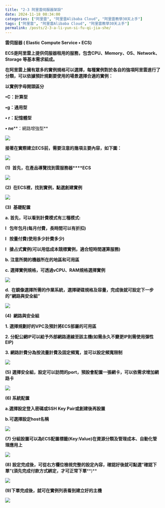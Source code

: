 ```yaml
---
title: "2-3 阿里雲伺服器架設"
date: 2024-11-18 08:34:00
categories: ["阿里雲", "阿里雲Alibaba Cloud", "阿里雲教學30天上手"]
tags: ["阿里雲", "阿里雲Alibaba Cloud", "阿里雲教學30天上手"]
permalink: /posts/2-3-a-li-yun-si-fu-qi-jia-she/
---
```

**雲伺服器 ( Elastic Compute
Service • ECS)**

**ECS是阿里雲上提供伺服器租用的服務，包含CPU、Memory、OS、Network、Storage 等基本需求組成。**

**在阿里雲上擁有眾多的實例規格可以選擇，每種實例對於各自的強項阿里雲進行了分類，可以依據預計規劃要使用的場景選擇合適的實例：**

**以實例字母開頭區分**

**•C：計算型**

**•g：通用型**

**• r：記憶體型**

**• ne****：網路增強型**

[![](https://blogger.googleusercontent.com/img/a/AVvXsEgv23VxP_BySN7JABg09e_ZSIqhn6pEa8gI2pFMI8YddqL_rab9UDxFv6XvN6OMyKgu7GnhXakNi1aLlbifcyX2yxSw_OYYua9HfkcnEg4T5UmRIUojxMv1U5pjO3IFCgPI0SQvvFbop2AHBx1VCDNcrZkoCN5Df92NJP6CxF0waGb0wePyTyMC8A4-zQq7=w392-h640)](https://blogger.googleusercontent.com/img/a/AVvXsEgv23VxP_BySN7JABg09e_ZSIqhn6pEa8gI2pFMI8YddqL_rab9UDxFv6XvN6OMyKgu7GnhXakNi1aLlbifcyX2yxSw_OYYua9HfkcnEg4T5UmRIUojxMv1U5pjO3IFCgPI0SQvvFbop2AHBx1VCDNcrZkoCN5Df92NJP6CxF0waGb0wePyTyMC8A4-zQq7)

  
  

**接著在實際建立ECS前，需要注意的幾項主要內容，如下圖：**

[![](https://blogger.googleusercontent.com/img/a/AVvXsEgoxvykHblXsI7_gZSNmUK8Anfe4xjhuYMTEnpmpnX4GERQ2f-IETNypxn3uvFlUXxHc4nCeniWTtSqRh6o4qDWZyKkjrE_sLxY3RCJAokvVmnIksVCcWXIR5iqWTHM37tGKWvXyRayRq-Ltdjk0jnDD2KD5JXXzZcS_h6k8zFIrKORJAinz1jEkbr_Q-Wh=w640-h382)](https://blogger.googleusercontent.com/img/a/AVvXsEgoxvykHblXsI7_gZSNmUK8Anfe4xjhuYMTEnpmpnX4GERQ2f-IETNypxn3uvFlUXxHc4nCeniWTtSqRh6o4qDWZyKkjrE_sLxY3RCJAokvVmnIksVCcWXIR5iqWTHM37tGKWvXyRayRq-Ltdjk0jnDD2KD5JXXzZcS_h6k8zFIrKORJAinz1jEkbr_Q-Wh)

  
  

**(1)  首先，在產品導覽找到雲服務器****ECS**

[![](https://blogger.googleusercontent.com/img/a/AVvXsEgYTtJLd4JUxsqdTdtoW4D6bHEJywdcSdPEPuINpaGkohpQsAoEaeEIyqHnDt4BToSG-0S4VAWqf4XZdt2tjug9iklkrP_C6Gy7-juGt97rC_ScUr3yASYc7J_Our3CAJRIhdJSBTB_biSZxaJxCiM1NKuMsEt-WVEHLNbd6JBlsi-y7DgDJ-drooEAnTs4=w640-h412)](https://blogger.googleusercontent.com/img/a/AVvXsEgYTtJLd4JUxsqdTdtoW4D6bHEJywdcSdPEPuINpaGkohpQsAoEaeEIyqHnDt4BToSG-0S4VAWqf4XZdt2tjug9iklkrP_C6Gy7-juGt97rC_ScUr3yASYc7J_Our3CAJRIhdJSBTB_biSZxaJxCiM1NKuMsEt-WVEHLNbd6JBlsi-y7DgDJ-drooEAnTs4)

  
  

**(2)  在ECS裡，找到實例，點選創建實例**

[![](https://blogger.googleusercontent.com/img/a/AVvXsEg4Uqw2jukEorV31jwDev8NsyGq_c2uCXeWaTx-ATZlMJANwkXRU5wGAMlxOQIcoTS9vSTpVT5AYySJidehdFOlmxSJcEfDmSsfDpPs9mv1pqjRxtN0fBvJ0DjeRzRSWxaEPa0kAXsMPrmubUvYR_knWL1nVsZZZ-90mka2sSCHZLmbhfJ5dmcdwVaAYmxV=w640-h316)](https://blogger.googleusercontent.com/img/a/AVvXsEg4Uqw2jukEorV31jwDev8NsyGq_c2uCXeWaTx-ATZlMJANwkXRU5wGAMlxOQIcoTS9vSTpVT5AYySJidehdFOlmxSJcEfDmSsfDpPs9mv1pqjRxtN0fBvJ0DjeRzRSWxaEPa0kAXsMPrmubUvYR_knWL1nVsZZZ-90mka2sSCHZLmbhfJ5dmcdwVaAYmxV)

  
  

**(3)  基礎配置**

**a. 首先，可以看到計費模式有三種模式:**

**l   包年包月(每月付費，長時間可以有折扣)**

**l   按量付費(使用多少計費多少)**

**l   搶占式實例(可以用低成本競標實例，適合短時間運算服務)**

**b. 注意所開的機器所在的地區和可用區**

**c. 選擇實例規格，可透過vCPU、RAM規格選擇實例**

[![](https://blogger.googleusercontent.com/img/a/AVvXsEjmMrVKrRKn76PYK5y0arg1abrmWifadzyqnwGfZo5eEiOOyeJ4nV7rLkktD2Vk675lvVRma3vf_-j8enSpen1BJVIsYsDgK6_CCI2W1n0SE_j68d63qtyX5S4hxde4Xl6itGkn9nOr5kLG9CKj4gjoh7-O4OUgFL2Xze1ycCyBLvMp8m9v1MqCmHJ-oX8z=w640-h322)](https://blogger.googleusercontent.com/img/a/AVvXsEjmMrVKrRKn76PYK5y0arg1abrmWifadzyqnwGfZo5eEiOOyeJ4nV7rLkktD2Vk675lvVRma3vf_-j8enSpen1BJVIsYsDgK6_CCI2W1n0SE_j68d63qtyX5S4hxde4Xl6itGkn9nOr5kLG9CKj4gjoh7-O4OUgFL2Xze1ycCyBLvMp8m9v1MqCmHJ-oX8z)

  
  

**d.  在鏡像選擇所需的作業系統，選擇硬碟規格及容量，完成後就可設定下一步的”網路與安全組”**

[![](https://blogger.googleusercontent.com/img/a/AVvXsEiXVPCNIteZJVCKIu5C63tODZxmaNkzKM-zw7SCWGc48JIEUSTA1mMGI-hDb-WUnov2fh3qJg_w0qJeLefmKt_OT6zI4uQX-66fZnN-hHEZXDYPmgchBiGmEOWb5eHw7wYp8fIeodU5OQCk1_6MlCYd4njvpI1y84c0kVG_nra_wRRL4fDEWKcQ2DwQd22M=w640-h450)](https://blogger.googleusercontent.com/img/a/AVvXsEiXVPCNIteZJVCKIu5C63tODZxmaNkzKM-zw7SCWGc48JIEUSTA1mMGI-hDb-WUnov2fh3qJg_w0qJeLefmKt_OT6zI4uQX-66fZnN-hHEZXDYPmgchBiGmEOWb5eHw7wYp8fIeodU5OQCk1_6MlCYd4njvpI1y84c0kVG_nra_wRRL4fDEWKcQ2DwQd22M)

  
  

**(4)  網路與安全組**

**1. 選擇規劃好的VPC及預計將ECS部屬的可用區**

**2. 分配公網IP可以給予外部網路連線至該主機(如需永久不變更IP則需使用彈性EIP)**

**3. 網路計費分為按流量計費及固定頻寬，並可以設定頻寬限制**

[![](https://blogger.googleusercontent.com/img/a/AVvXsEixPu8k7wL5EYz2sFCQe48fp7iMmSMjcr6JvnsjH46ggQwedEdcT12WeFhu7MHFLfcqTgka_7_ZwX6yxUBgnl9UKpb6ML5Y7h061XEbE8LlXXVY8YTTWbcw0JwX8qfH14MdmI1NOG2bFXAxHUDu4UAu2QOBgGAcGbx-7piEhxoDUCFX2F-yLWvuO3VN3Q0e=w640-h234)](https://blogger.googleusercontent.com/img/a/AVvXsEixPu8k7wL5EYz2sFCQe48fp7iMmSMjcr6JvnsjH46ggQwedEdcT12WeFhu7MHFLfcqTgka_7_ZwX6yxUBgnl9UKpb6ML5Y7h061XEbE8LlXXVY8YTTWbcw0JwX8qfH14MdmI1NOG2bFXAxHUDu4UAu2QOBgGAcGbx-7piEhxoDUCFX2F-yLWvuO3VN3Q0e)

  
  

**(5) 選擇安全組，設定可以訪問的port，預設會配置一張網卡，可以依需求增加網路卡**

[![](https://blogger.googleusercontent.com/img/a/AVvXsEhE3ZCONXOB7j_M4JH0kAZm1n5oeJAgw66HqW-NCP6FzI0Y15qQWGCynHxT1q4xSYf6SKaa7AqXmeiAwOtN-3Hq4aiwS4_UnCn5amuc4OUkPbc05s4VYGWWQduvqM3LV_v15DqXrcrtXFWN86medRKG80-6mj9ZCiaG1y1_YtL5wsCPoHc2Ehb8wxydCvdo=w640-h242)](https://blogger.googleusercontent.com/img/a/AVvXsEhE3ZCONXOB7j_M4JH0kAZm1n5oeJAgw66HqW-NCP6FzI0Y15qQWGCynHxT1q4xSYf6SKaa7AqXmeiAwOtN-3Hq4aiwS4_UnCn5amuc4OUkPbc05s4VYGWWQduvqM3LV_v15DqXrcrtXFWN86medRKG80-6mj9ZCiaG1y1_YtL5wsCPoHc2Ehb8wxydCvdo)

  
  

**(6) 系統配置**

**a.選擇設定登入密碼或SSH Key Pair或創建後再設置**

**b.可選擇設定host名稱**

[![](https://blogger.googleusercontent.com/img/a/AVvXsEiGBlMcnLK3CPEeN7vOhSrdtmMlbhbmNipQ5huZ8JMnpwGu3ffMO_7O5DNlHmha9uLg9hmmFx-sNGnCR-a8EhdqiT2gQfLA3HKS-4HunM-LNxe4DwO4cDRpFDDM4FB8OxfXwv3aNGLLUErFQyYEpl2D6tUVJsr7SgN3XIo68MVQ_J0tncIMGlv_dzDBp76t=w640-h220)](https://blogger.googleusercontent.com/img/a/AVvXsEiGBlMcnLK3CPEeN7vOhSrdtmMlbhbmNipQ5huZ8JMnpwGu3ffMO_7O5DNlHmha9uLg9hmmFx-sNGnCR-a8EhdqiT2gQfLA3HKS-4HunM-LNxe4DwO4cDRpFDDM4FB8OxfXwv3aNGLLUErFQyYEpl2D6tUVJsr7SgN3XIo68MVQ_J0tncIMGlv_dzDBp76t)

  
  

**(7) 分組設置可以為ECS配置標籤(Key:Value)在資源分類及管理成本、自動化管理應用上**

[![](https://blogger.googleusercontent.com/img/a/AVvXsEgSA8-OAz5p7q8C1V44I053s6grOMNTCKiRyHtIWfj1LCVUwCXTq4sbzW2GejcNiBtS-AwaHRS0Xp3N7E_Lorjk7SEoX2j4Z_2zLHaUSxR56KHkiz7hRV317Bf4rKmSTtcP9SFVnhl0ttfED7jsBEkt_XMEmG_fRxZbU3ODt0FXg_60Ha39E_l-OMODd0YV=w640-h142)](https://blogger.googleusercontent.com/img/a/AVvXsEgSA8-OAz5p7q8C1V44I053s6grOMNTCKiRyHtIWfj1LCVUwCXTq4sbzW2GejcNiBtS-AwaHRS0Xp3N7E_Lorjk7SEoX2j4Z_2zLHaUSxR56KHkiz7hRV317Bf4rKmSTtcP9SFVnhl0ttfED7jsBEkt_XMEmG_fRxZbU3ODt0FXg_60Ha39E_l-OMODd0YV)

  
  

**(8) 設定完成後，可從右方欄位檢視完整的設定內容，確認好後就可點選”確認下單”(須先完成付款方式綁定，才可正常下單****)**

[![](https://blogger.googleusercontent.com/img/a/AVvXsEg9RYAzR8zCAA5zptOmKqfrXtFbjiNN5ed511TUuMgnf7qSYhg4C1ZqsZv4gP2RnU7CtWltOcfPA26BiOZZhcbOOxZ-px4Ee2qKZlmo4cBeyS0nWI8L6vWFVSdty4-ziVbwkQy9xyXZjL-ez5xdRDq0hZy25aWD70m_VBOrJaltkB800Qu0aTAbQMdM9-qM=w640-h510)](https://blogger.googleusercontent.com/img/a/AVvXsEg9RYAzR8zCAA5zptOmKqfrXtFbjiNN5ed511TUuMgnf7qSYhg4C1ZqsZv4gP2RnU7CtWltOcfPA26BiOZZhcbOOxZ-px4Ee2qKZlmo4cBeyS0nWI8L6vWFVSdty4-ziVbwkQy9xyXZjL-ez5xdRDq0hZy25aWD70m_VBOrJaltkB800Qu0aTAbQMdM9-qM)

  
  

**(9)下單完成後，就可在實例列表看到建立好的主機**

[![](https://blogger.googleusercontent.com/img/a/AVvXsEhG0TijS1QlvROZH_n7mY9byrnbEOV5jjlz3AWKnPgdJD6WQ4rNWj-6Tm4h04kDEPPvxaau6J8dStCc5eNjZZ9fx_yhk80eZVmQyXdtbrJ-ckK9R4WtRkzyQXOR8hveAWM-nycqnAiD0cDo8hBcaLk66Cgs1NoOXJMBYibQNGxyLeghGcGJ0AOjMWFM2aRq=w640-h220)](https://blogger.googleusercontent.com/img/a/AVvXsEhG0TijS1QlvROZH_n7mY9byrnbEOV5jjlz3AWKnPgdJD6WQ4rNWj-6Tm4h04kDEPPvxaau6J8dStCc5eNjZZ9fx_yhk80eZVmQyXdtbrJ-ckK9R4WtRkzyQXOR8hveAWM-nycqnAiD0cDo8hBcaLk66Cgs1NoOXJMBYibQNGxyLeghGcGJ0AOjMWFM2aRq)

  
  